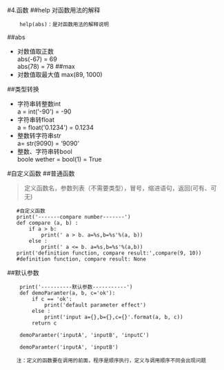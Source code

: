 #4.函数
##help
对函数用法的解释            
````angular2html
    help(abs)：是对函数用法的解释说明
````

##abs                      
-  对数值取正数               
    abs(-67) = 69           
    abs(78) = 78
##max
-  对数值取最大值
    max(89, 1000)

##类型转换
 - 字符串转整数int                
 a = int('-90') = -90         
 - 字符串转float                
 a = float('0.1234') = 0.1234            
 - 整数转字符串str                               
 a= str(9090)  = ‘9090’          
 - 整数、字符串转bool                  
 boole wether = bool(1) = True      
 
 #自定义函数
 ##普通函数             
 > 定义函数名，参数列表（不需要类型），冒号，缩进语句，返回(可有、可无)
    
 ````angular2html
    #自定义函数
    print('-------compare number-------')
    def compare (a, b) :
    	if a > b:
    		print(' a > b. a=%s,b=%s'%(a, b))
    	else :
    		print(' a <= b. a=%s,b=%s'%(a,b))
    print('definition function, compare result:',compare(9, 10))
    #definition function, compare result: None
````

##默认参数
```angular2html
    print('----------默认参数-----------')
    def demoParamter(a, b, c='ok'):
        if c == 'ok':
            print('default parameter effect')
        else :
            print('input a={},b={},c={}'.format(a, b, c))
        return c
    
    demoParamter('inputA', 'inputB', 'inputC')
    
    demoParamter('inputA', 'inputB')
    
   注：定义的函数要在调用的前面，程序是顺序执行，定义与调用顺序不同会出现问题

```